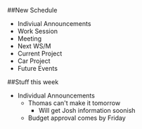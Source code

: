 ##New Schedule

 - Indiviual Announcements
 - Work Session
 - Meeting
 - Next WS/M
 - Current Project
 - Car Project
 - Future Events
 
##Stuff this week

 - Individual Announcements
    - Thomas can't make it tomorrow
      - Will get Josh information soonish
    - Budget approval comes by Friday
    
 
 
